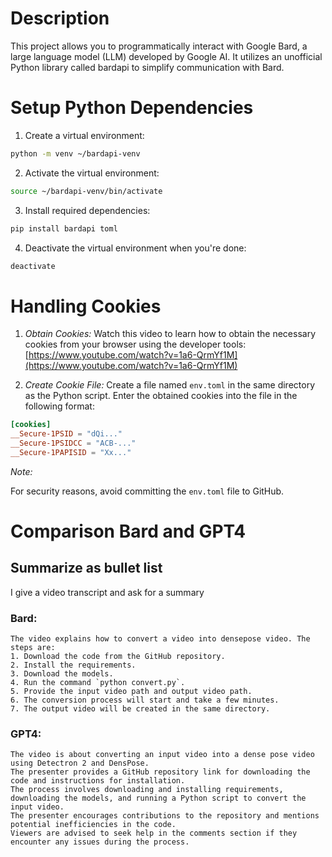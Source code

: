 
# Description

This project allows you to programmatically interact with Google Bard,
a large language model (LLM) developed by Google AI. It utilizes an
unofficial Python library called bardapi to simplify communication
with Bard.


# Setup Python Dependencies

1. Create a virtual environment:

```bash
python -m venv ~/bardapi-venv
```

2. Activate the virtual environment:

```bash
source ~/bardapi-venv/bin/activate
```

3. Install required dependencies:

```bash
pip install bardapi toml
```

4. Deactivate the virtual environment when you're done:

```bash
deactivate
```


# Handling Cookies

1. *Obtain Cookies:* Watch this video to learn how to obtain the
   necessary cookies from your browser using the developer tools:
   [https://www.youtube.com/watch?v=1a6-QrmYf1M](https://www.youtube.com/watch?v=1a6-QrmYf1M)

2. *Create Cookie File:* Create a file named `env.toml` in the same
   directory as the Python script. Enter the obtained cookies into the
   file in the following format:

```toml
[cookies]
__Secure-1PSID = "dQi..."
__Secure-1PSIDCC = "ACB-..."
__Secure-1PAPISID = "Xx..."
```

*Note:*

For security reasons, avoid committing the `env.toml` file to GitHub.


# Comparison Bard and GPT4

## Summarize as bullet list 

I give a video transcript and ask for a summary

### Bard:
```
The video explains how to convert a video into densepose video. The steps are:
1. Download the code from the GitHub repository.
2. Install the requirements.
3. Download the models.
4. Run the command `python convert.py`.
5. Provide the input video path and output video path.
6. The conversion process will start and take a few minutes.
7. The output video will be created in the same directory.

```

### GPT4:
```
The video is about converting an input video into a dense pose video using Detectron 2 and DensPose.
The presenter provides a GitHub repository link for downloading the code and instructions for installation.
The process involves downloading and installing requirements, downloading the models, and running a Python script to convert the input video.
The presenter encourages contributions to the repository and mentions potential inefficiencies in the code.
Viewers are advised to seek help in the comments section if they encounter any issues during the process.
```
